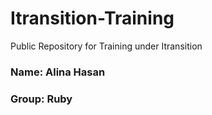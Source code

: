 # Itransition-Training
Public Repository for Training under Itransition 

### Name: Alina Hasan
### Group: Ruby


